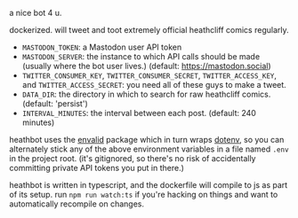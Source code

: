 a nice bot 4 u.

dockerized. will tweet and toot extremely official heathcliff comics regularly.


- `MASTODON_TOKEN`: a Mastodon user API token
- `MASTODON_SERVER`: the instance to which API calls should be made (usually
  where the bot user lives.) (default: https://mastodon.social)
- `TWITTER_CONSUMER_KEY`, `TWITTER_CONSUMER_SECRET`, `TWITTER_ACCESS_KEY`, and
  `TWITTER_ACCESS_SECRET`: you need all of these guys to make a tweet.
- `DATA_DIR`: the directory in which to search for raw heathcliff comics.
  (default: 'persist')
- `INTERVAL_MINUTES`: the interval between each post. (default: 240 minutes)

heathbot uses the [envalid](https://github.com/af/envalid) package which in turn
wraps [dotenv](https://github.com/motdotla/dotenv), so you can alternately stick
any of the above environment variables in a file named `.env` in the project
root. (it's gitignored, so there's no risk of accidentally committing private
API tokens you put in there.)

heathbot is written in typescript, and the dockerfile will compile to js as part
of its setup. run `npm run watch:ts` if you're hacking on things and want to
automatically recompile on changes.
